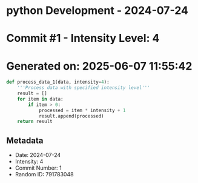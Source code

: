 ﻿# python Development - 2024-07-24
# Commit #1 - Intensity Level: 4
# Generated on: 2025-06-07 11:55:42
```python
def process_data_1(data, intensity=4):
    '''Process data with specified intensity level'''
    result = []
    for item in data:
        if item > 0:
            processed = item * intensity + 1
            result.append(processed)
    return result
```
## Metadata
- Date: 2024-07-24
- Intensity: 4
- Commit Number: 1
- Random ID: 791783048
